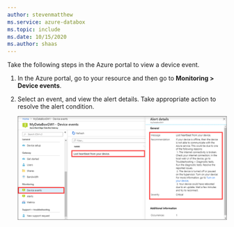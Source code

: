 ```yaml
---
author: stevenmatthew
ms.service: azure-databox
ms.topic: include
ms.date: 10/15/2020
ms.author: shaas
---
```


Take the following steps in the Azure portal to view a device event. 

1. In the Azure portal, go to your resource and then go to **Monitoring > Device events**.
2. Select an event, and view the alert details. Take appropriate action to resolve the alert condition.

    ![Select event and view details](./media/data-box-edge-gateway-view-device-events/view-device-events.png)
